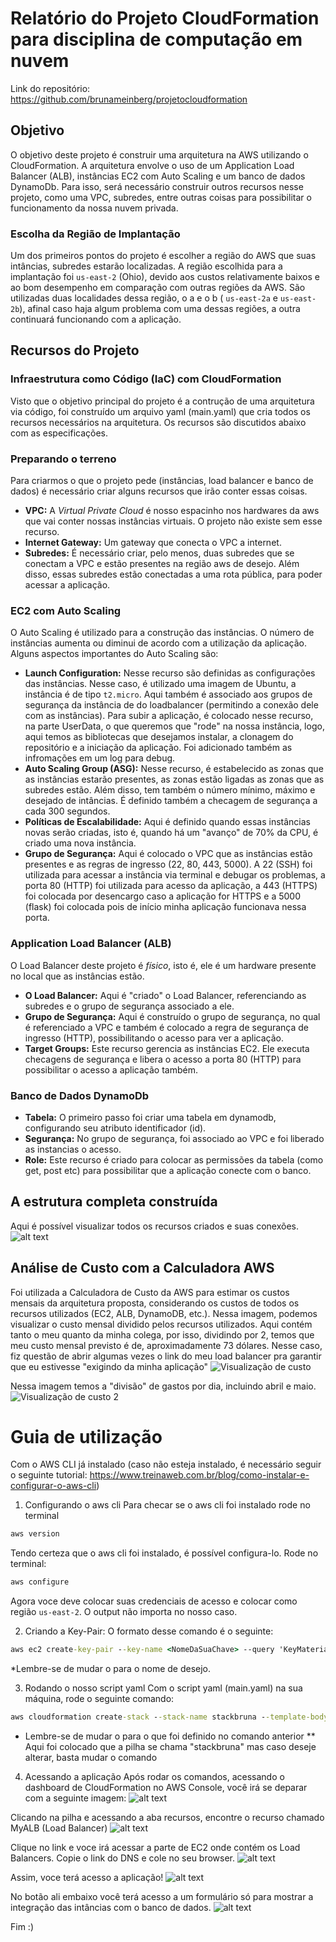 # Relatório do Projeto CloudFormation para disciplina de computação em nuvem
Link do repositório: https://github.com/brunameinberg/projetocloudformation 

## Objetivo

O objetivo deste projeto é construir uma arquitetura na AWS utilizando o CloudFormation. A arquitetura envolve o uso de um Application Load Balancer (ALB), instâncias EC2 com Auto Scaling e um banco de dados DynamoDb. Para isso, será necessário construir outros recursos nesse projeto, como uma VPC, subredes, entre outras coisas para possibilitar o funcionamento da nossa nuvem privada.

### Escolha da Região de Implantação

Um dos primeiros pontos do projeto é escolher a região do AWS que suas intâncias, subredes estarão localizadas. A região escolhida para a implantação foi `us-east-2` (Ohio), devido aos custos relativamente baixos e ao bom desempenho em comparação com outras regiões da AWS. São utilizadas duas localidades dessa região, o a e o b ( `us-east-2a` e `us-east-2b`), afinal caso haja algum problema com uma dessas regiões, a outra continuará funcionando com a aplicação.

## Recursos do Projeto

### Infraestrutura como Código (IaC) com CloudFormation

Visto que o objetivo principal do projeto é a contrução de uma arquitetura via código, foi construído um arquivo yaml (main.yaml) que cria todos os recursos necessários na arquitetura. Os recursos são discutidos abaixo com as especificações.

### Preparando o terreno

Para criarmos o que o projeto pede (instâncias, load balancer e banco de dados) é necessário criar alguns recursos que irão conter essas coisas.

- **VPC:** A *Virtual Private Cloud* é nosso espacinho nos hardwares da aws que vai conter nossas instâncias virtuais.  O projeto não existe sem esse recurso. 
- **Internet Gateway:** Um gateway que conecta o VPC a internet.
- **Subredes:** É necessário criar, pelo menos, duas subredes que se conectam a VPC e estão presentes na região aws de desejo. Além disso, essas subredes estão conectadas a uma rota pública, para poder acessar a aplicação.
  
### EC2 com Auto Scaling

O Auto Scaling é utilizado para a construção das instâncias. O número de instâncias aumenta ou diminui de acordo com a utilização da aplicação. Alguns aspectos importantes do Auto Scaling são:

- **Launch Configuration:** Nesse recurso são definidas as configurações das instâncias. Nesse caso, é utilizado uma imagem de Ubuntu, a instância é de tipo `t2.micro`. Aqui também é associado aos grupos de segurança da instância de do loadbalancer (permitindo a conexão dele com as instâncias). Para subir a aplicação, é colocado nesse recurso, na parte UserData, o que queremos que "rode" na nossa instância, logo, aqui temos as bibliotecas que desejamos instalar, a clonagem do repositório e a iniciação da aplicação. Foi adicionado também as infromações em um log para debug.
- **Auto Scaling Group (ASG):** Nesse recurso, é estabelecido as zonas que as instâncias estarão presentes, as zonas estão ligadas as zonas que as subredes estão. Além disso, tem também o número mínimo, máximo e desejado de intâncias. É definido também a checagem de segurança a cada 300 segundos.
- **Políticas de Escalabilidade:** Aqui é definido quando essas instâncias novas serão criadas, isto é, quando há um "avanço" de 70% da CPU, é criado uma nova instância.
- **Grupo de Segurança:** Aqui é colocado o VPC que as instâncias estão presentes e as regras de ingresso (22, 80, 443, 5000). A 22 (SSH) foi utilizada para acessar a instância via terminal e debugar os problemas, a porta 80 (HTTP) foi utilizada para acesso da aplicação, a 443 (HTTPS) foi colocada por desencargo caso a aplicação for HTTPS e a 5000 (flask) foi colocada pois de início minha aplicação funcionava nessa porta.

### Application Load Balancer (ALB)

O Load Balancer deste projeto é *físico*, isto é, ele é um hardware presente no local que as instâncias estão.
- **O Load Balancer:** Aqui é "criado" o Load Balancer, referenciando as subredes e o grupo de segurança associado a ele.
- **Grupo de Segurança:** Aqui é construído o grupo de segurança, no qual é referenciado a VPC e também é colocado a regra de segurança de ingresso (HTTP), possibilitando o acesso para ver a aplicação.
- **Target Groups:** Este recurso gerencia as instâncias EC2. Ele executa checagens de segurança e libera o acesso a porta 80 (HTTP) para possibilitar o acesso a aplicação também.

### Banco de Dados DynamoDb

- **Tabela:** O primeiro passo foi criar uma tabela em dynamodb, configurando seu atributo identificador (id).
- **Segurança:** No grupo de segurança, foi associado ao VPC e foi liberado as instancias o acesso.
- **Role:** Este recurso é criado para colocar as permissões da tabela (como get, post etc) para possibilitar que a aplicação conecte com o banco.

## A estrutura completa construída
Aqui é possível visualizar todos os recursos criados e suas conexões.
![alt text](https://github.com/brunameinberg/projetocloudformation/blob/main/img/arquitetura.png)

## Análise de Custo com a Calculadora AWS

Foi utilizada a Calculadora de Custo da AWS para estimar os custos mensais da arquitetura proposta, considerando os custos de todos os recursos utilizados (EC2, ALB, DynamoDB, etc.).
Nessa imagem, podemos visualizar o custo mensal dividido pelos recursos utilizados. Aqui contém tanto o meu quanto da minha colega, por isso, dividindo por 2, temos que meu custo mensal previsto é de, aproximadamente 73 dólares. Nesse caso, fiz questão de abrir algumas vezes o link do meu load balancer pra garantir que eu estivesse "exigindo da minha aplicação"
![Visualização de custo](https://github.com/brunameinberg/projetocloudformation/blob/main/img/custo.png)

Nessa imagem temos a "divisão" de gastos por dia, incluindo abril e maio.
![Visualização de custo 2](https://github.com/brunameinberg/projetocloudformation/blob/main/img/custo2.png)


# Guia de utilização
Com o AWS CLI já instalado (caso não esteja instalado, é necessário seguir o seguinte tutorial: 
https://www.treinaweb.com.br/blog/como-instalar-e-configurar-o-aws-cli)

1. Configurando o aws cli
Para checar se o aws cli foi instalado rode no terminal
``` cmd
aws version
```

Tendo certeza que o aws cli foi instalado, é possível configura-lo. Rode no terminal:
``` cmd
aws configure
```
Agora voce deve colocar suas credenciais de acesso e colocar como região `us-east-2`. O output não importa no nosso caso.

2. Criando a Key-Pair:
O formato desse comando é o seguinte:
``` cmd
aws ec2 create-key-pair --key-name <NomeDaSuaChave> --query 'KeyMaterial' --output text > <NomeDaSuaChave>.pem
```
*Lembre-se de mudar o <NomeDaSuaChave> para o nome de desejo.

3. Rodando o nosso script yaml
Com o script yaml (main.yaml) na sua máquina, rode o seguinte comando:
``` cmd
aws cloudformation create-stack --stack-name stackbruna --template-body file://main.yaml --parameters ParameterKey=KeyName,ParameterValue=<NomeDaSuaChave> --capabilities CAPABILITY_IAM
```
* Lembre-se de mudar o <NomeDaSuaChave> para o que foi definido no comando anterior
** Aqui foi colocado que a pilha se chama "stackbruna" mas caso deseje alterar, basta mudar o comando

4. Acessando a aplicação
Após rodar os comandos, acessando o dashboard de CloudFormation no AWS Console, você irá se deparar com a seguinte imagem:
![alt text](https://github.com/brunameinberg/projetocloudformation/blob/main/img/pilhas.png)

Clicando na pilha e acessando a aba recursos, encontre o recurso chamado MyALB (Load Balancer)
![alt text](https://github.com/brunameinberg/projetocloudformation/blob/main/img/recursos.png)

Clique no link e voce irá acessar a parte de EC2 onde contém os Load Balancers. Copie o link do DNS e cole no seu browser.
![alt text](https://github.com/brunameinberg/projetocloudformation/blob/main/img/MyALB.png)

Assim, voce terá acesso a aplicação!
![alt text](https://github.com/brunameinberg/projetocloudformation/blob/main/img/aplicação.png)

No botão ali embaixo você terá acesso a um formulário só para mostrar a integração das intâncias com o banco de dados.
![alt text](https://github.com/brunameinberg/projetocloudformation/blob/main/img/formulario.png)

Fim :)

